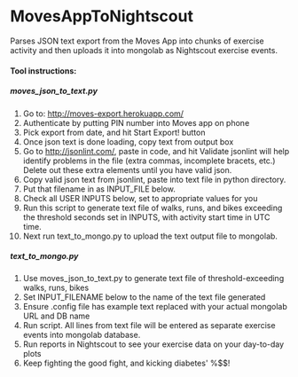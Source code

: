 # MovesAppToNightscout
Parses JSON text export from the Moves App into chunks of exercise activity and then uploads it into mongolab as Nightscout exercise events.

#### Tool instructions:
##### moves_json_to_text.py

 1. Go to: http://moves-export.herokuapp.com/
 2. Authenticate by putting PIN number into Moves app on phone
 3. Pick export from date, and hit Start Export! button
 4. Once json text is done loading, copy text from output box
 5. Go to http://jsonlint.com/, paste in code, and hit Validate
    jsonlint will help identify problems in the file (extra commas, incomplete
    bracets, etc.) Delete out these extra elements until you have valid json.
 6. Copy valid json text from jsonlint, paste into text file in python directory.
 7. Put that filename in as INPUT_FILE below.
 8. Check all USER INPUTS below, set to appropriate values for you
 9. Run this script to generate text file of walks, runs, and bikes exceeding
    the threshold seconds set in INPUTS, with activity start time in UTC time.
10. Next run text_to_mongo.py to upload the text output file to mongolab.

##### text_to_mongo.py
 1. Use moves_json_to_text.py to generate text file of threshold-exceeding walks, runs, bikes
 2. Set INPUT_FILENAME below to the name of the text file generated
 3. Ensure .config file has example text replaced with your actual mongolab URL and DB name
 4. Run script. All lines from text file will be entered as separate exercise events
     into mongolab database.
 5. Run reports in Nightscout to see your exercise data on your day-to-day plots
 6. Keep fighting the good fight, and kicking diabetes' %$$!
